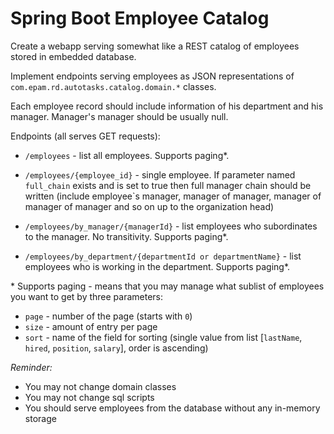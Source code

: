 # Spring Boot Employee Catalog

Create a webapp serving somewhat like a REST catalog of employees stored in embedded database.

Implement endpoints serving employees as JSON representations of `com.epam.rd.autotasks.catalog.domain.*` classes.

Each employee record should include information of his department and his manager.
Manager's manager should be usually null. 

Endpoints (all serves GET requests):

* `/employees` - list all employees. Supports paging*.

* `/employees/{employee_id}` - single employee. 
If parameter named `full_chain` exists and is set to true then full manager chain should be written 
(include employee\`s manager, manager of manager, manager of manager of manager and so on up to the organization head)

* `/employees/by_manager/{managerId}` - list employees who subordinates to the manager. No transitivity. Supports paging*.

* `/employees/by_department/{departmentId or departmentName}` - list employees who is working in the department. Supports paging*.

\* Supports paging - means that you may manage what sublist of employees you want to get by three parameters:
* `page` - number of the page (starts with `0`)
* `size` - amount of entry per page
* `sort` - name of the field for sorting (single value from list \[`lastName`, `hired`, `position`, `salary`\], order is ascending)

*Reminder:*
- You may not change domain classes
- You may not change sql scripts
- You should serve employees from the database without any in-memory storage